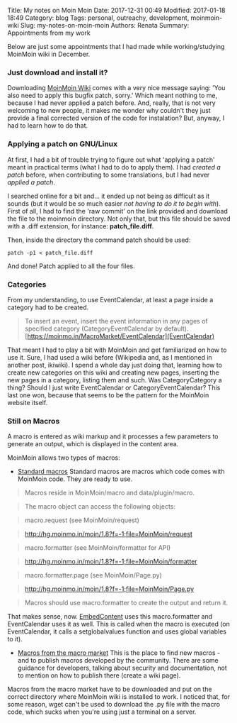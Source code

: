 Title: My notes on Moin Moin
Date: 2017-12-31 00:49
Modified: 2017-01-18 18:49
Category: blog
Tags: personal, outreachy, development, moinmoin-wiki
Slug: my-notes-on-moin-moin
Authors: Renata
Summary: Appointments from my work

Below are just some appointments that I had made while working/studying MoinMoin wiki in December.

### Just download and install it?
Downloading [MoinMoin Wiki](https://moinmo.in/MoinMoinDownload) comes with a very nice message saying: 'You also need to apply this bugfix patch, sorry.' Which meant nothing to me, because I had never applied a patch before. And, really, that is not very welcoming to new people, it makes me wonder why couldn't they just provide a final corrected version of the code for instalation? But, anyway, I had to learn how to do that.

### Applying a patch on GNU/Linux
At first, I had a bit of trouble trying to figure out what 'applying a patch' meant in practical terms (what I had to do to apply them). I had *created a patch* before, when contributing to some translations, but I had never *applied a patch*.

I searched online for a bit and... it ended up not being as difficult as it sounds (but it would be so much easier *not having to do it to begin with*). First of all, I had to find the 'raw commit' on the link provided and download the file to the moinmoin directory. Not only that, but this file should be saved with a .diff extension, for instance: **patch_file.diff**.

Then, inside the directory the command patch should be used:


```
patch -p1 < patch_file.diff

```

And done! Patch applied to all the four files.

### Categories
From my understanding, to use EventCalendar, at least a page inside a category had to be created.

> To insert an event, insert the event information in any pages of specified category (CategoryEventCalendar by default). [https://moinmo.in/MacroMarket/EventCalendar](EventCalendar)

That meant I had to play a bit with MoinMoin and get familiarized on how to use it. Sure, I had used a wiki before (Wikipedia and, as I mentioned in another post, ikiwiki). I spend a whole day just doing that, learning how to create new categories on this wiki and creating new pages, inserting the new pages in a category, listing them and such. Was CategoryCategory a thing? Should I just write EventCalendar or CategoryEventCalendar? This last one won, because that seems to be the pattern for the MoinMoin website itself.

### Still on Macros
A macro is entered as wiki markup and it processes a few parameters to generate an output, which is displayed in the content area.

MoinMoin allows two types of macros:

* [Standard macros](https://moinmo.in/HelpOnMacros)
Standard macros are macros which code comes with MoinMoin code. They are ready to use.

> Macros reside in MoinMoin/macro and data/plugin/macro.

> The macro object can access the following objects:

> macro.request (see MoinMoin/request)

> http://hg.moinmo.in/moin/1.8?f=-1;file=MoinMoin/request

> macro.formatter (see MoinMoin/formatter for API)

> http://hg.moinmo.in/moin/1.8?f=-1;file=MoinMoin/formatter

> macro.formatter.page (see MoinMoin/Page.py)

> http://hg.moinmo.in/moin/1.8?f=-1;file=MoinMoin/Page.py

> Macros should use macro.formatter to create the output and return it.

That makes sense, now. [EmbedContent](https://moinmo.in/MacroMarket/EmbedContent?action=AttachFile&do=view&target=EmbedContent.py) uses this macro.formatter and EventCalendar uses it as well. This is called when the macro is executed (on EventCalendar, it calls a setglobalvalues function and uses global variables to it).

* [Macros from the macro market](https://moinmo.in/MacroMarket/)
This is the place to find new macros - and to publish macros developed by the community. There are some guidance for developers, talking about security and documentation, not to mention on how to publish there (create a wiki page).

Macros from the macro market have to be downloaded and put on the correct directory where MoinMoin wiki is installed to work. I noticed that, for some reason, wget can't be used to download the .py file with the macro code, which sucks when you're using just a terminal on a server.
